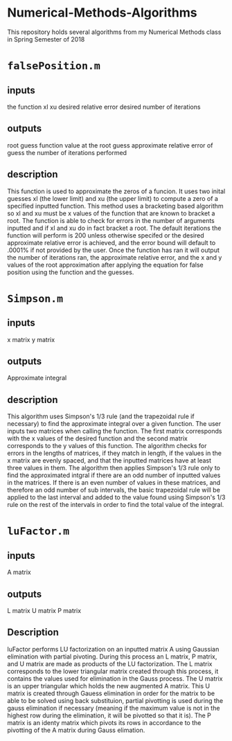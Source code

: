 # Numerical-Methods-Algorithms
This repository holds several algorithms from my Numerical Methods class in Spring Semester of 2018
# `falsePosition.m` 
## inputs 
the function
xl
xu
desired relative error
desired number of iterations
## outputs
root guess
function value at the root guess
approximate relative error of guess
the number of iterations performed
## description
This function is used to approximate the zeros of a funcion. It uses two inital guesses xl (the lower limit) and xu (the upper limit) to compute a zero of a specified inputted function. This method uses a bracketing based algorithm so xl and xu must be x values of the function that are known to bracket a root. The function is able to check for errors in the number of arguments inputted and if xl and xu do in fact bracket a root. The default iterations the function will perform is 200 unless otherwise specifed or the desired approximate relative error is achieved, and the error bound will default to .0001% if not provided by the user. Once the function has ran it will output the number of iterations ran, the approximate relative error, and the x and y values of the root approximation after applying the equation for false position using the function and the guesses. 
# `Simpson.m`
## inputs
x matrix
y matrix
## outputs
Approximate integral
## description
This algorithm uses Simpson's 1/3 rule (and the trapezoidal rule if necessary) to find the approximate integral over a given function. The user inputs two matrices when calling the function. The first matrix corresponds with the x values of the desired function and the second matrix corresponds to the y values of this function. The algorithm checks for errors in the lengths of matrices, if they match in length, if the values in the x matrix are evenly spaced, and that the inputted matrices have at least three values in them. The algorithm then applies Simpson's 1/3 rule only to find the approximated intgral if there are an odd number of inputted values in the matrices. If there is an even number of values in these matrices, and therefore an odd number of sub intervals, the basic trapezoidal rule will be applied to the last interval and added to the value found using Simpson's 1/3 rule on the rest of the intervals in order to find the total value of the integral. 
# `luFactor.m`
## inputs 
A matrix
## outputs
L matrix
U matrix
P matrix
## Description
luFactor performs LU factorization on an inputted matrix A using Gaussian elimination with partial pivoting. During this process an L matrix, P matrix, and U matrix are made as products of the LU factorization. The L matrix corresponds to the lower triangular matrix created through this process, it contains the values used for elimination in the Gauss process. The U matrix is an upper triangular which holds the new augmented A matrix. This U matrix is created through Gauess elimination in order for the matrix to be able to be solved using back substituion, partial pivotting is used during the gauss elimination if necessary (meaning if the maximum value is not in the highest row during the elimination, it will be pivotted so that it is). The P matrix is an identy matrix which pivots its rows in accordance to the pivotting of the A matrix during Gauss elimation. 
